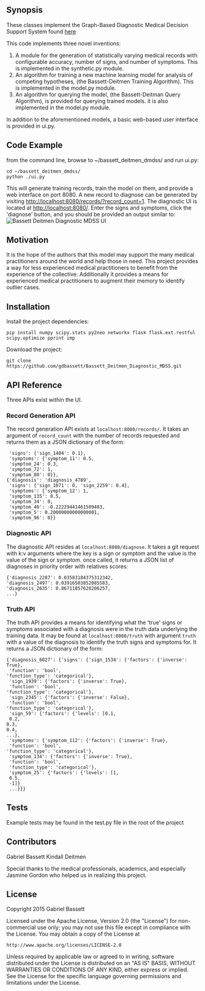 ## Synopsis

These classes implement the Graph-Based Diagnostic Medical Decision Support System found [here](http://www.infosecanalytics.com/files/Graph-Based_Diagnostic_Medical_Decision_Support_System-Rev_NEW-DRAFT.pdf)

This code implements three novel inventions:

1. A module for the generation of statistically varying medical records with configurable accuracy, number of signs, and number of symptoms. This is implemented in the synthetic.py module.
2. An algorithm for training a new machine learning model for analysis of competing hypotheses, (the Bassett-Deitmen Training Algorithm).  This is implemented in the model.py module.
3. An algorithm for querying the model, (the Bassett-Deitman Query Algorithm), is provided for querying trained models.  it is also implemented in the model.py module.

In addition to the aforementioned models, a basic web-based user interface is provided in ui.py.

## Code Example

from the command line, browse to ~/bassett_deitmen_dmdss/ and run ui.py:
```
cd ~/bassett_deitmen_dmdss/
python ./ui.py
```
This will generate training records, train the model on them, and provide a web interface on port 8080.  A new record to diagnose can be generated by visiting [http://localhost:8080/records/?record_count=1](http://localhost:8080/records/?record_count=1).  The diagnostic UI is located at [http://localhost:8080/](http://localhost:8080/).  Enter the signs and symptoms, click the 'diagnose' button, and you should be provided an output similar to:
![Bassett Deitmen Diagnostic MDSS UI](http://www.infosecanalytics.com/images/dmdss_ui.png)

## Motivation

It is the hope of the authors that this model may support the many medical practitioners around the world and help those in need.  This project provides a way for less experienced medical practitioners to benefit from the experience of the collective.  Additionally it provides a means for experienced medical practitioners to augment their memory to identify outlier cases.

## Installation

Install the project dependencies:

`pip install numpy scipy.stats py2neo networkx flask flask.ext.restful scipy.optimize pprint imp`

Download the project:

`git clone https://github.com/gdbassett/Bassett_Deitmen_Diagnostic_MDSS.git`


## API Reference

Three APIs exist within the UI.
### Record Generation API
The record generation API exists at `localhost:8080/records/`.  It takes an argument of ```record_count``` with the number of records requested and returns them as a JSON dictionary of the form:
```
 'signs': {'sign_1404': 0.1},
 'symptoms': {'symptom_11': 0.5,
 'symptom_24': 0.3,
 'symptom_72': 1,
 'symptom_80': 0}},
{'diagnosis': 'diagnosis_4789',
 'signs': {'sign_1071': 0, 'sign_2259': 0.4},
 'symptoms': {'symptom_12': 1,
 'symptom_135': 0.5,
 'symptom_34': 0,
 'symptom_40': -0.22229441461509403,
 'symptom_5': 0.20000000000000001,
 'symptom_96': 0}}
 ```

### Diagnostic API
 The diagnostic API resides at `localhost:8080/diagnose`.  It takes a git request with k:v arguments where the key is a sign or symptom and the value is the value of the sign or symptom.  once called, it returns a JSON list of diagnoses in priority order with relatives scores:
 ```
 {'diagnosis_2287': 0.03583184375312342,
'diagnosis_2497': 0.03916503852085583,
'diagnosis_2635': 0.86711857628206257,
...}
```
### Truth API
The truth API provides a means for identifying what the 'true' signs or symptoms associated with a diagnosis were in the truth data underlying the training data.  It may be found at `localhost:8080/truth` with argument `truth` with a value of the diagnosis to identify the truth signs and symptoms for.  It returns a JSON dictionary of the form:
```
{'diagnosis_6827': {'signs': {'sign_1534': {'factors': {'inverse': True},
 'function': 'bool',
'function_type': 'categorical'},
 'sign_1939': {'factors': {'inverse': True},
 'function': 'bool',
'function_type': 'categorical'},
 'sign_2345': {'factors': {'inverse': False},
 'function': 'bool',
'function_type': 'categorical'},
 'sign_59': {'factors': {'levels': [0.1,
 0.2,
0.3,
0.4,
...},
 'symptoms': {'symptom_112': {'factors': {'inverse': True},
 'function': 'bool',
'function_type': 'categorical'},
 'symptom_134': {'factors': {'inverse': True},
 'function': 'bool',
 'function_type': 'categorical'},
 'symptom_25': {'factors': {'levels': [1,
 0.5,
 -1]}
 ...}}}
 ```

## Tests

Example tests may be found in the test.py file in the root of the project

## Contributors

Gabriel Bassett
Kindall Deitmen

Special thanks to the medical professionals, academics, and especially Jasmine Gordon who helped us in realizing this project.

## License

Copyright 2015 Gabriel Bassett

Licensed under the Apache License, Version 2.0 (the "License") for non-commercial use only;
you may not use this file except in compliance with the License.
You may obtain a copy of the License at

    http://www.apache.org/licenses/LICENSE-2.0

Unless required by applicable law or agreed to in writing, software
distributed under the License is distributed on an "AS IS" BASIS,
WITHOUT WARRANTIES OR CONDITIONS OF ANY KIND, either express or implied.
See the License for the specific language governing permissions and
limitations under the License.